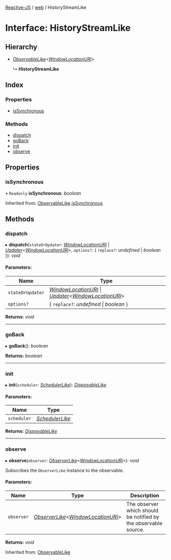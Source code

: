 [Reactive-JS](../README.md) / [web](../modules/web.md) / HistoryStreamLike

# Interface: HistoryStreamLike

## Hierarchy

* [*ObservableLike*](observable.observablelike.md)<[*WindowLocationURI*](../modules/web.md#windowlocationuri)\>

  ↳ **HistoryStreamLike**

## Index

### Properties

* [isSynchronous](web.historystreamlike.md#issynchronous)

### Methods

* [dispatch](web.historystreamlike.md#dispatch)
* [goBack](web.historystreamlike.md#goback)
* [init](web.historystreamlike.md#init)
* [observe](web.historystreamlike.md#observe)

## Properties

### isSynchronous

• `Readonly` **isSynchronous**: *boolean*

Inherited from: [ObservableLike](observable.observablelike.md).[isSynchronous](observable.observablelike.md#issynchronous)

## Methods

### dispatch

▸ **dispatch**(`stateOrUpdater`: [*WindowLocationURI*](../modules/web.md#windowlocationuri) \| [*Updater*](../modules/functions.md#updater)<[*WindowLocationURI*](../modules/web.md#windowlocationuri)\>, `options?`: { `replace?`: *undefined* \| *boolean*  }): *void*

#### Parameters:

Name | Type |
------ | ------ |
`stateOrUpdater` | [*WindowLocationURI*](../modules/web.md#windowlocationuri) \| [*Updater*](../modules/functions.md#updater)<[*WindowLocationURI*](../modules/web.md#windowlocationuri)\> |
`options?` | { `replace?`: *undefined* \| *boolean*  } |

**Returns:** *void*

___

### goBack

▸ **goBack**(): *boolean*

**Returns:** *boolean*

___

### init

▸ **init**(`scheduler`: [*SchedulerLike*](scheduler.schedulerlike.md)): [*DisposableLike*](disposable.disposablelike.md)

#### Parameters:

Name | Type |
------ | ------ |
`scheduler` | [*SchedulerLike*](scheduler.schedulerlike.md) |

**Returns:** [*DisposableLike*](disposable.disposablelike.md)

___

### observe

▸ **observe**(`observer`: [*ObserverLike*](observable.observerlike.md)<[*WindowLocationURI*](../modules/web.md#windowlocationuri)\>): *void*

Subscribes the `ObserverLike` instance to the observable.

#### Parameters:

Name | Type | Description |
------ | ------ | ------ |
`observer` | [*ObserverLike*](observable.observerlike.md)<[*WindowLocationURI*](../modules/web.md#windowlocationuri)\> | The observer which should be notified by the observable source.    |

**Returns:** *void*

Inherited from: [ObservableLike](observable.observablelike.md)
